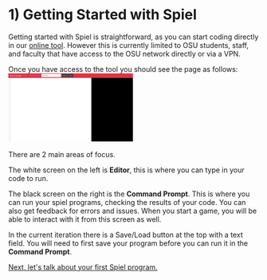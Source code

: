# 1) Getting Started with Spiel

Getting started with Spiel is straightforward, as you can start coding directly in our [online tool](access.engr.orst.edu:5168/). However this is currently limited to OSU students, staff, and faculty that have access to the OSU network directly or via a VPN.


Once you have access to the tool you should see the page as follows:
<img width=250 src="../imgs/spielfront1.png" alt="The Spiel online tool.">

There are 2 main areas of focus.

The white screen on the left is **Editor**, this is where you can type in your code to run.

The black screen on the right is the **Command Prompt**. This is where you can run your spiel programs, checking the results of your code. You can also get feedback for errors and issues. When you start a game, you will be able to interact with it from this screen as well.

In the current iteration there is a Save/Load button at the top with a text field. You will need to first save your program before you can run it in the **Command Prompt**.

[Next, let's talk about your first Spiel program.](Intro)
